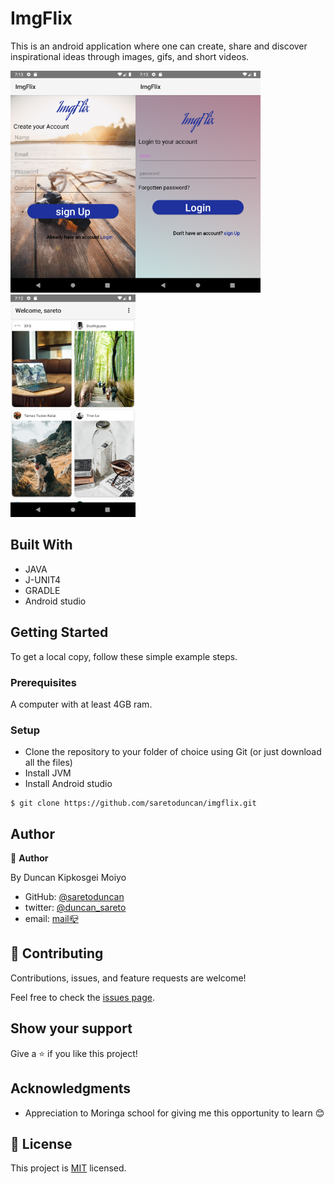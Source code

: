 # ImgFlix

This is an android application where one can create, share and discover inspirational ideas through images, gifs, and short videos.

<div>
<img style="width:200px" src="./images/signup.png"/><img style="width:200px" src="./images/signIn.png"/><img style="width:200px" src="./images/main.png"/>
</div>

## Built With

- JAVA
- J-UNIT4
- GRADLE
- Android studio

## Getting Started

To get a local copy, follow these simple example steps.

### Prerequisites

A computer with at least 4GB ram.

### Setup

- Clone the repository to your folder of choice using Git (or just download all the files)
- Install JVM
- Install Android studio

```
$ git clone https://github.com/saretoduncan/imgflix.git

```

## Author

👤 **Author**

By Duncan Kipkosgei Moiyo

- GitHub: [@saretoduncan](https://github.com/saretoduncan)
- twitter: [@duncan_sareto](https://twitter.com/duncan_sareto)
- email: <a href="mailto:duncan.moiyo@student.moringaschool.com"> mail📪</a>

## 🤝 Contributing

Contributions, issues, and feature requests are welcome!

Feel free to check the [issues page](./ISSUE_TEMPLATE/feature_request.md).

## Show your support

Give a ⭐️ if you like this project!

## Acknowledgments

- Appreciation to Moringa school for giving me this opportunity to learn 😊

## 📝 License

This project is [MIT](./LICENSE) licensed.
